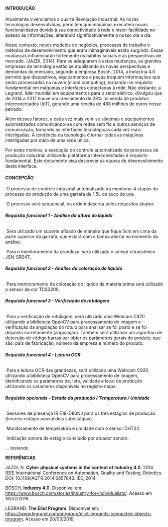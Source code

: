 #### **INTRODUÇÃO**

Atualmente vivenciamos a quarta Revolução Industrial. As novas tecnologias desenvolvidas, permitem que máquinas executem novas funcionalidades devido à sua conectividade à rede e maior facilidade no acesso às informações, alterando significativamente o nosso dia a dia.

Neste contexto, novos modelos de negócios, processos de trabalho e métodos de desenvolvimento que eram inimagináveis estão surgindo. Essas mudanças influenciarão fortemente os hábitos sociais e as perspectivas de mercado. (JAZDI, 2014).
Para se adequarem à estas mudanças, as grandes empresas de tecnologia estão se atualizando às novas perspectivas e demandas do mercado, segundo a empresa Bosch, 2014, a Indústria 4.0 permite que dispositivos, equipamentos e peças troquem informações que serão processadas na nuvem (cloud computing), tornando-se requisito fundamental em máquinas e interfaces conectadas à rede. Não obstante, a Legrand, líder mundial em equipamentos para o setor elétrico, divulgou que de 2014 a 2017 houve um crescimento de 28% na venda de produtos interconectados (IoT), gerando uma receita de 488 milhões de euros nesse período.

Além desses fatores, a cada vez mais vem-se sistemas e equipamentos automatizados comunicando-se com redes sem fio e outros serviços de comunicação, tornando as interfaces tecnológicas cada vez mais interligadas. A tendência da tecnologia é tornar todas as máquinas interligadas por meio de uma rede única.

Por estes motivos, a execução do controle automatizado de processos de produção industrial utilizando plataforma interconectadas é requisito fundamental. Este documento visa descrever as etapas de desenvolvimento desta interface.

#### **CONCEPÇÃO**

​	O processo de controle industrial  automatizado irá monitorar 4 etapas do processo do produção de uma garrafa de 1.5L de suco de uva.

​	O processo será sequencial, na ordem descrita pelos requisitos abaixo:

###### 	**Requisito funcional 1 - Análise da altura do líquido**

​		Será utilizado um suporte afixado de maneira que fique 5cm em cima da parte superior da garrafa, que estará com a tampa aberta no momento da análise.

​		Para o monitoramento da grandeza, será utilizado o sensor ultrassônico JSN-SR04T.

###### 	**Requisito funcional 2 - Análise da coloração do líquido**

​		Para monitoramento da coloração do líquido da matéria prima será utilizado o sensor de cor TCS3200.

###### 	**Requisito funcional 3 - Verificação de rotulagem**	

​		Para a verificação de rotulagem, será utilizado uma Webcam C920 utilizando a biblioteca OpenCV para processamento de imagem e verificação da angulação do rótulo para analisar se foi posto e se foi disposto corretamente (angulação). Também será utilizado um algoritmo de detecção de código barras par obter os parâmetros gerais do produto, que são: país de fabricação, número da empresa e número do produto.

###### 	**Requisito funcional 4 - Leitura OCR** 

​		Para a leitura OCR das grandezas, será utilizado uma Webcam C920 utilizando a biblioteca OpenCV para processamento de imagem, identificando os parâmetros de, lote, validade e local de produção utilizando os caracteres disponíveis no registro mapa. 

###### 	**Requisito opcionais** **- Estado da produção / Temperatura / Umidade**

​			Sensores de presença IR E18-D80NJ para os três estágios de produção (terceiro estágio possui 			dois subestágios).

​			Monitoramento de temperatura e umidade com o sensor DHT22.

​			Indicação sonora de estágio concluído por atuador sonoro.


... testando

**REFERÊNCIAS**

JAZDI, N. **Cyber physical systems in the context of Industry 4.0**. 2014 IEEE International Conference on Automation, Quality and Testing, Robotics. DOI: 10.1109/AQTR.2014.6857843. IEE, 2014.

BOSCH. **Industry 4.0.** Disponível em: https://www.bosch.com/stories/industry-for-individualists/. Acesso em 18/02/2019.

LEGRAND. **The Eliot Program**. Disponível em: <https://www.legrand.com/en/group/eliot-legrands-connected-objects-program>. Acesso em 20/03/2019.
